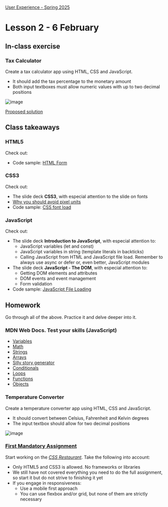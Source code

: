 [User Experience - Spring 2025](https://github.com/arturomorarioja-kea/WD_UX_F25/blob/main/README.md)

# Lesson 2 - 6 February

[-> Food Repo. Style: lateral margins. Form submit button cursor pointer on hover. Dialog instead of alert. Then make the about page a dialog. Fetch recipes]: #
[-> JS: relative paths]: #
[NOT YET- The slides on **HTML5**, with especial attention to the difference between absolute and relative paths]: #
[NOT YET  - ES Modules(https://github.com/arturomorarioja/js_modules)]: #

## In-class exercise

### Tax Calculator
Create a tax calculator app using HTML, CSS and JavaScript.
- It should add the tax percentage to the monetary amount
- Both input textboxes must allow numeric values with up to two decimal positions

![image](https://github.com/user-attachments/assets/868446da-1e19-4518-bbe3-c51f24ec221e)

[Proposed solution](https://github.com/arturomorarioja/kea_js_tax_calculator_solution)

## Class takeaways

### HTML5
Check out:
- Code sample: [HTML Form](https://codepen.io/arturomorarioja/pen/poQeRNL)

### CSS3
Check out:
- The slide deck **CSS3**, with especial attention to the slide on fonts
- [Why you should avoid pixel units](https://medium.com/front-end-101/css-why-should-you-not-use-px-for-font-size-fdf781ceb0b0)
- Code sample: [CSS font load](https://github.com/arturomorarioja/css3_external_font_load)

### JavaScript
Check out:
- The slide deck **Introduction to JavaScript**, with especial attention to:
  - JavaScript variables (let and const)
  - JavaScript variables in string (template literals in backticks)
  - Calling JavaScript from HTML and JavaScript file load. Remember to always use async or defer or, even better, JavaScript modules
- The slide deck **JavaScript - The DOM**, with especial attention to:
  - Getting DOM elements and attributes
  - DOM events and event management
  - Form validation
- Code sample: [JavaScript File Loading](https://github.com/arturomorarioja/js_file_load)

## Homework
Go through all of the above. Practice it and delve deeper into it.

### MDN Web Docs. Test your skills (JavaScript)
- [Variables](https://developer.mozilla.org/en-US/docs/Learn/JavaScript/First_steps/Test_your_skills:_variables)
- [Math](https://developer.mozilla.org/en-US/docs/Learn/JavaScript/First_steps/Test_your_skills:_Math)
- [Strings](https://developer.mozilla.org/en-US/docs/Learn/JavaScript/First_steps/Useful_string_methods)
- [Arrays](https://developer.mozilla.org/en-US/docs/Learn/JavaScript/First_steps/Arrays#test_your_skills!)
- [Silly story generator](https://developer.mozilla.org/en-US/docs/Learn/JavaScript/First_steps/Silly_story_generator)
- [Conditionals](https://developer.mozilla.org/en-US/docs/Learn/JavaScript/Building_blocks/Test_your_skills:_Conditionals)
- [Loops](https://developer.mozilla.org/en-US/docs/Learn/JavaScript/Building_blocks/Test_your_skills:_Loops)
- [Functions](https://developer.mozilla.org/en-US/docs/Learn/JavaScript/Building_blocks/Test_your_skills:_Functions)
- [Objects](https://developer.mozilla.org/en-US/docs/Learn/JavaScript/Objects/Test_your_skills:_Object_basics)

### Temperature Converter
Create a temperature converter app using HTML, CSS and JavaScript.
- It should convert between Celsius, Fahrenheit and Kelvin degrees
- The input textbox should allow for two decimal positions

![image](https://github.com/user-attachments/assets/6443eb83-0b73-4ff9-b9f1-87ec5fee03c9)

[Proposed solution(https://github.com/arturomorarioja/kea_js_temperature_converter_solution)]: #

### [First Mandatory Assignment](https://kea-fronter.itslearning.com/LearningToolElement/ViewLearningToolElement.aspx?LearningToolElementId=1344451)
Start working on the [*CSS Restaurant*](https://kea-fronter.itslearning.com/LearningToolElement/ViewLearningToolElement.aspx?LearningToolElementId=1344462). Take the following into account:
- Only HTML5 and CSS3 is allowed. No frameworks or libraries
- We still have not covered everything you need to do the full assignment, so start it but do not strive to finishing it yet
- If you engage in responsiveness:
  - Use a mobile first approach
  - You can use flexbox and/or grid, but none of them are strictly necessary
